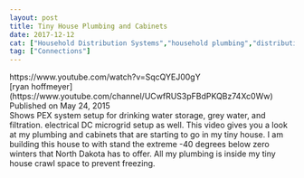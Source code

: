 ```yaml
---
layout: post
title: Tiny House Plumbing and Cabinets
date: 2017-12-12
cat: ["Household Distribution Systems","household plumbing","distribution system connections","tiny house"]
tag: ["Connections"]
---
```


<div>https://www.youtube.com/watch?v=SqcQYEJ00gY</div>
<div></div>
<div>
<div id="top-row" class="style-scope ytd-video-secondary-info-renderer">
<div id="upload-info" class="style-scope ytd-video-owner-renderer">[ryan hoffmeyer](https://www.youtube.com/channel/UCwfRUS3pFBdPKQBz74Xc0Ww) Published on May 24, 2015</div>
<div id="sponsor-button" class="style-scope ytd-video-owner-renderer"></div>
<div>Shows PEX system setup for drinking water storage, grey water, and filtration.  electrical DC microgrid setup as well. This video gives you a look at my plumbing and cabinets that are starting to go in my tiny house. I am building this house to with stand the extreme -40 degrees below zero winters that North Dakota has to offer. All my plumbing is inside my tiny house crawl space to prevent freezing.</div>
</div>
</div>
<div></div>
<div>
<div id="top-row" class="style-scope ytd-video-secondary-info-renderer">
<div id="sponsor-button" class="style-scope ytd-video-owner-renderer">

</div>
</div>
</div>
